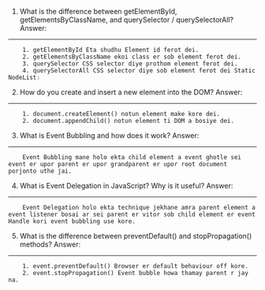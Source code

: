 1. What is the difference between getElementById, getElementsByClassName, and querySelector / querySelectorAll?
   Answer:

---

        1. getElementById Eta shudhu Element id ferot dei.
        2. getElementsByClassName ekoi class er sob element ferot dei.
        3. querySelector CSS selector diye prothom element ferot dei.
        4. querySelectorAll CSS selector diye sob element ferot dei Static NodeList।

2. How do you create and insert a new element into the DOM?
   Answer:

---

        1. document.createElement() notun element make kore dei.
        2. document.appendChild() notun element ti DOM a bosiye dei.

3. What is Event Bubbling and how does it work?
   Answer:

---

        Event Bubbling mane holo ekta child element a event ghotle sei event er upor parent er upor grandparent er upor root document porjonto uthe jai.

4. What is Event Delegation in JavaScript? Why is it useful?
   Answer:

---

        Event Delegation holo ekta technique jekhane amra parent element a event listener bosai ar sei parent er vitor sob child element er event Handle kori event bubbling use kore.

5. What is the difference between preventDefault() and stopPropagation() methods?
   Answer:

---

        1. event.preventDefault() Browser er default behaviour off kore.
        2. event.stopPropagation() Event bubble howa thamay parent r jay na.
